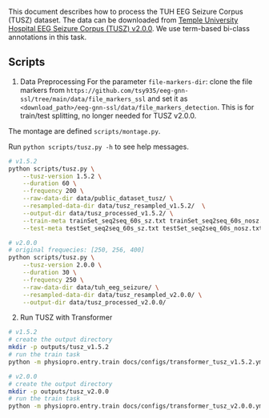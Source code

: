 
This document describes how to process the TUH EEG Seizure Corpus (TUSZ) dataset.
The data can be downloaded from [Temple University Hospital EEG Seizure Corpus (TUSZ)  v2.0.0](https://isip.piconepress.com/projects/tuh_eeg/index.shtml).
We use term-based bi-class annotations in this task.

## Scripts

1. Data Preprocessing
For the parameter `file-markers-dir`: clone the file markers from `https://github.com/tsy935/eeg-gnn-ssl/tree/main/data/file_markers_ssl` and set it as `<download_path>/eeg-gnn-ssl/data/file_markers_detection`.
This is for train/test splitting, no longer needed for TUSZ v2.0.0.

The montage are defined `scripts/montage.py`.

Run `python scripts/tusz.py -h` to see help messages.

```bash
# v1.5.2
python scripts/tusz.py \
    --tusz-version 1.5.2 \
    --duration 60 \
    --frequency 200 \
    --raw-data-dir data/public_dataset_tusz/ \
    --resampled-data-dir data/tusz_resampled_v1.5.2/  \
    --output-dir data/tusz_processed_v1.5.2/ \
    --train-meta trainSet_seq2seq_60s_sz.txt trainSet_seq2seq_60s_nosz.txt \
    --test-meta testSet_seq2seq_60s_sz.txt testSet_seq2seq_60s_nosz.txt

# v2.0.0
# original frequecies: [250, 256, 400]
python scripts/tusz.py \
    --tusz-version 2.0.0 \
    --duration 30 \
    --frequency 250 \
    --raw-data-dir data/tuh_eeg_seizure/ \
    --resampled-data-dir data/tusz_resampled_v2.0.0/ \
    --output-dir data/tusz_processed_v2.0.0/
```

2. Run TUSZ with Transformer
```bash
# v1.5.2
# create the output directory
mkdir -p outputs/tusz_v1.5.2
# run the train task
python -m physiopro.entry.train docs/configs/transformer_tusz_v1.5.2.yml

# v2.0.0
# create the output directory
mkdir -p outputs/tusz_v2.0.0
# run the train task
python -m physiopro.entry.train docs/configs/transformer_tusz_v2.0.0.yml
```
